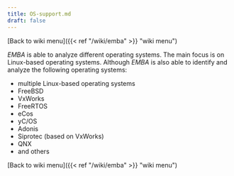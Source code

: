 ```yaml
---
title: OS-support.md
draft: false
---
```



[Back to wiki menu]({{< ref "/wiki/emba" >}} "wiki menu")

*EMBA* is able to analyze different operating systems. The main focus is on Linux-based operating systems. Although *EMBA* is also able to identify and analyze the following operating systems:
* multiple Linux-based operating systems
* FreeBSD
* VxWorks
* FreeRTOS
* eCos
* yC/OS
* Adonis
* Siprotec (based on VxWorks)
* QNX
* and others

[Back to wiki menu]({{< ref "/wiki/emba" >}} "wiki menu")

